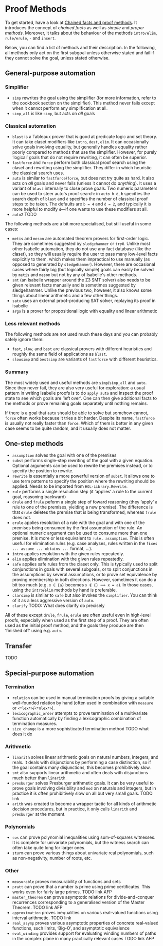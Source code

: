 # Proof Methods

To get started, have a look at [Chained facts and proof methods](Chained_Facts.thy).
It introduces the concept of *chained facts* as well as *simple* and *proper methods*.
Moreover, it talks about the behaviour of the methods `intro/elim`, `rule/erule`, `-` and `insert`.

Below, you can find a list of methods and their description.
In the following, all methods only act on the first subgoal unless otherwise stated and fail if they cannot solve the goal, unless stated otherwise.

## General-purpose automation

### Simplifier

- `simp` rewrites the goal using the simplifier (for more information, refer to the cookbook section on the simplifier). This method never fails except when it cannot perform any simplification at all.
- `simp_all` is like `simp`, but acts on *all* goals

### Classical automation

- `blast` is a Tableaux prover that is good at predicate logic and set theory. It can take claset modifiers like `intro`, `dest`, `elim`. It can occasionally solve goals involving equality, but generally handles equality rather poorly compared to methods that use the simplifier. However, for purely ‘logical’ goals that do not require rewriting, it can often be superior.
- `fastforce` and `force` perform both classical proof search using the claset and rewriting using the simplifier. They differ in which heuristic the classical search uses.
- `auto` is similar to `fastforce`/`force`, but does not try quite as hard. It also acts on *all* goals and never fails (unless it cannot do *anything*). It uses a variant of `blast` internally to close prove goals. Two numeric parameters can be used to steer auto's proof search:
in `auto b d`, `b` specifies the search depth of `blast` and `d` specifies the number of classical proof steps to be taken.
The defaults are `b = 4` and `d = 2`, and typically it is more helpful to modify `d`—if one wants to use these modifiers at all.
- `auto2` TODO

The following methods are a bit more specialised, but still useful in some cases:

- `metis` and `meson` are automated theorem provers for first-order logic. They are sometimes suggested by `sledgehammer` or `try0`. Unlike most other Isabelle automation, they do not use any fact database (like the claset), so they will usually require the user to pass many low-level facts explicitly to them, which makes them impractical to use manually (as opposed to generated by `sledgehammer`). However, there are occasional cases where fairly big (but logically simple) goals can easily be solved by `metis` and `meson` but not by any of Isabelle's other methods.
- `smt` (an Isabelle wrapper around the Z3 SMT solver) also needs to be given relevant facts manually and is sometimes suggested by sledgehammer. Unlike the previous two, however, it also knows some things about linear arithmetic and a few other things.
- `satx` uses an external proof-producing SAT solver, replaying its proof in Isabelle
- `argo` is a prover for propositional logic with equality and linear arithmetic

### Less relevant methods

The following methods are not used much these days and you can probably safely ignore them:

- `fast`, `slow`, and `best` are classical provers with different heuristics and roughly the same field of applications as `blast`.
- `slowsimp` and `bestsimp` are variants of `fastforce` with different heuristics.

### Summary

The most widely used and useful methods are `simp`/`simp_all` and `auto`. Since they never fail, they are also very useful for exploration: a usual pattern in writing Isabelle proofs is to do `apply auto` and inspect the proof state to see which goals are ‘left over’. One can then give additional facts to the methods or prove remaining goals separately until nothing remains.

If there is a goal that `auto` should be able to solve but somehow cannot, `force` often works because it tries a bit harder. Despite its name, `fastforce` is usually not really faster than `force`. Which of them is better in any given case seems to be quite random, and it usually does not matter.

## One-step methods

- `assumption` solves the goal with one of the premises
- `subst` performs single-step rewriting of the goal with a given equation. Optional arguments can be used to rewrite the premises instead, or to specify the position to rewrite.
- `rewrite` is essentially a more powerful version of `subst`. It allows one to use term patterns to specify the position where the rewriting should be applied. Needs to be imported from `HOL-Library.Rewrite`.
- `rule` performs a single resolution step (it ‘applies’ a rule to the current goal, reasoning backward)
- `drule` and `frule` peform a single step of foward reasoning (they ‘apply’ a rule to one of the premises, yielding a new premise). The difference is that `drule` deletes the premise that is being transformed, whereas `frule` does not.
- `erule` applies resolution of a rule with the goal and with one of the premises being consumed by the first assumption of the rule. An optional numeric argument can be used to consume more than one premise. It is more or less equivalent to `rule, assumption`. This is often useful for elimination rules (e.g. case analyses, rules written in the `fixes ... assume ... obtains ...` format, ...).
- `intro` applies resolution with the given rules repeatedly.
- `elim` applies elimination with the given rules repeatedly.
- `safe` applies safe rules from the claset only. This is typically used to split conjunctions in goals with several subgoals, or to split conjunctions in the assumptions by several assumptions, or to prove set equivalence by proving membership in both directions. However, sometimes it can do a bit too much (e.g. `x ∈ {a}` becomes `x ∉ {} ⟹ x = a`). In those cases, using the `intro`/`elim` methods by hand is preferable.
- `clarsimp` is similar to `safe` but also invokes the `simplifier`. You can think of it as a less aggressive version of `auto`.
- `clarify` TODO: What does clarify do precisely

All of these except `drule`, `frule`, `erule` are often useful even in high-level proofs, especially when used as the first step of a proof. They are often used as the initial proof method, and the goals they produce are then ‘finished off’ using e.g. `auto`.

## Transfer

TODO

## Special-purpose automation

### Termination

- `relation` can be used in manual termination proofs by giving a suitable well-founded relation by hand (often used in combination with `measure` or `<*lex*>`/`<*mlex*>`).
- `lexicographic_order` attempts to prove termination of a multivariate function automatically by finding a lexicographic combination of termination measures.
- `size_change` is a more sophisticated termination method TODO what does it do

### Arithmetic

- `linarith` solves linear arithmetic goals on natural numbers, integers, and reals. It deals with disjunctions by performing a case distinction, so if the goal contains many disjunctions, this becomes prohibitively slow.
- `smt` also supports linear arithmetic and often deals with disjunctions much better than `linarith`.
- `presburger` solves Presburger arithmetic goals. It can be very useful to prove goals involving divisibility and `mod` on naturals and integers, but in practice it is often prohibitively slow on all but very small goals. TODO link
- `arith` was created to become a wrapper tactic for all kinds of arithmetic decision procedures, but in practice, it only calls `linarith` and `presburger` at the moment.

### Polynomials

- `sos` can prove polynomial inequalities using sum-of-squares witnesses. It is complete for univariate polynomials, but the witness search can often take quite long for larger ones.
- `sturm` can prove various things about univariate real polynomials, such as non-negativity, number of roots, etc.

### Other

- `measurable` proves measurability of functions and sets
- `pratt` can prove that a number is prime using prime certificates. This works even for fairly large primes. TODO link AFP
- `master_theorem` can prove asymptotic relations for divide-and-conquer recurrences corresponding to a generalised version of the Master Theorem. TODO link AFP
- `approximation` proves inequalities on various real-valued functions using interval arithmetic. TODO link
- `real_asymp` proves various asymptotic properties of concrete real-valued functions, such limits, ‘Big-O’, and asymptotic equivalence
- `eval_winding` provides support for evaluating winding numbers of paths in the complex plane in many practically relevant cases TODO link AFP
